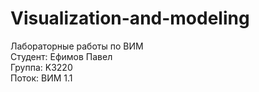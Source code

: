 # Visualization-and-modeling
Лабораторные работы по ВИМ \
Студент: Ефимов Павел \
Группа: K3220 \
Поток: ВИМ 1.1